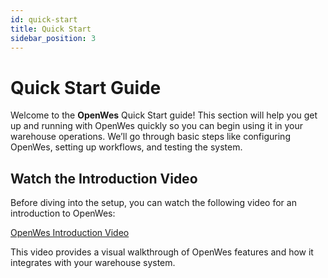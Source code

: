 ```yaml
---
id: quick-start
title: Quick Start
sidebar_position: 3
---
```


# Quick Start Guide

Welcome to the **OpenWes** Quick Start guide! This section will help you get up and running with OpenWes quickly so you can begin using it in your warehouse operations. We’ll go through basic steps like configuring OpenWes, setting up workflows, and testing the system.

## Watch the Introduction Video

Before diving into the setup, you can watch the following video for an introduction to OpenWes:

[OpenWes Introduction Video](https://www.bilibili.com/video/BV1pJF3efEow/)

This video provides a visual walkthrough of OpenWes features and how it integrates with your warehouse system.

